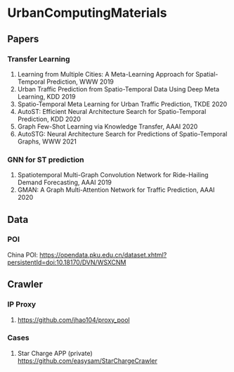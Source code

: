 # UrbanComputingMaterials

## Papers
### Transfer Learning
1. Learning from Multiple Cities: A Meta-Learning Approach for Spatial-Temporal Prediction, WWW 2019
2. Urban Traffic Prediction from Spatio-Temporal Data Using Deep Meta Learning, KDD 2019
3. Spatio-Temporal Meta Learning for Urban Traffic Prediction, TKDE 2020
4. AutoST: Efficient Neural Architecture Search for Spatio-Temporal Prediction, KDD 2020
5. Graph Few-Shot Learning via Knowledge Transfer, AAAI 2020
6. AutoSTG: Neural Architecture Search for  Predictions of Spatio-Temporal Graphs, WWW 2021
### GNN for ST prediction
1. Spatiotemporal Multi-Graph Convolution Network for Ride-Hailing Demand Forecasting, AAAI 2019
2. GMAN: A Graph Multi-Attention Network for Traffic Prediction, AAAI 2020
## Data
### POI
China POI: https://opendata.pku.edu.cn/dataset.xhtml?persistentId=doi:10.18170/DVN/WSXCNM

## Crawler
### IP Proxy
1. https://github.com/jhao104/proxy_pool
### Cases
1. Star Charge APP (private) https://github.com/easysam/StarChargeCrawler
